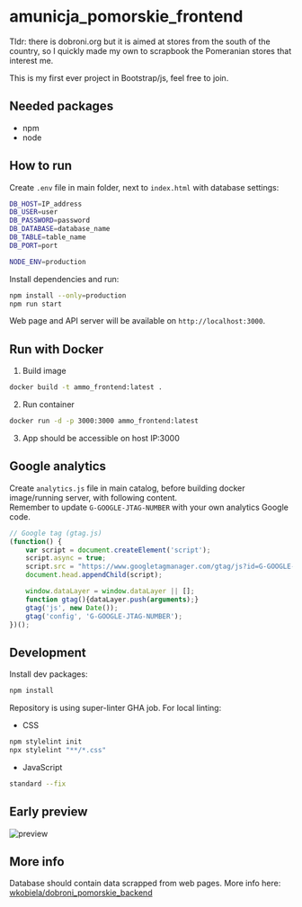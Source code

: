 # amunicja_pomorskie_frontend

Tldr: there is dobroni.org but it is aimed at stores from the south of the country, so I quickly made my own
to scrapbook the Pomeranian stores that interest me.

This is my first ever project in Bootstrap/js, feel free to join.

## Needed packages
- npm
- node

## How to run

Create `.env` file in main folder, next to `index.html` with database settings:

```bash
DB_HOST=IP_address
DB_USER=user
DB_PASSWORD=password
DB_DATABASE=database_name
DB_TABLE=table_name
DB_PORT=port

NODE_ENV=production
```

Install dependencies and run:
```bash
npm install --only=production
npm run start
```

Web page and API server will be available on  `http://localhost:3000`.

## Run with Docker

1. Build image
```bash
docker build -t ammo_frontend:latest .
```
2. Run container
```bash
docker run -d -p 3000:3000 ammo_frontend:latest
```
3. App should be accessible on host IP:3000

## Google analytics
Create `analytics.js` file in main catalog, before building docker image/running server, with following content.<br>
Remember to update `G-GOOGLE-JTAG-NUMBER` with your own analytics Google code.

```js
// Google tag (gtag.js)
(function() {
    var script = document.createElement('script');
    script.async = true;
    script.src = "https://www.googletagmanager.com/gtag/js?id=G-GOOGLE-JTAG-NUMBER";
    document.head.appendChild(script);

    window.dataLayer = window.dataLayer || [];
    function gtag(){dataLayer.push(arguments);}
    gtag('js', new Date());
    gtag('config', 'G-GOOGLE-JTAG-NUMBER');
})();
```

## Development
Install dev packages:
```bash
npm install
```

Repository is using super-linter GHA job. For local linting:
- CSS
```bash
npm stylelint init
npx stylelint "**/*.css"
```
- JavaScript
```bash
standard --fix
```

## Early preview

![preview](https://i.ibb.co/phS4pzd/Przechwytywanie.png)


## More info
Database should contain data scrapped from web pages. More info here:
[wkobiela/dobroni_pomorskie_backend](https://github.com/wkobiela/dobroni_pomorskie_backend)